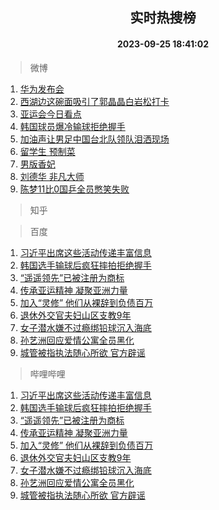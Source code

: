<div align="center"><h2>实时热搜榜</h2><h4>2023-09-25 18:41:02</h4></div>

> 微博  

1. [华为发布会](https://s.weibo.com/weibo?q=%E5%8D%8E%E4%B8%BA%E5%8F%91%E5%B8%83%E4%BC%9A&t=31&band_rank=1&Refer=top)<br />
2. [西湖边这碗面吸引了郭晶晶白岩松打卡](https://s.weibo.com/weibo?q=%23%E8%A5%BF%E6%B9%96%E8%BE%B9%E8%BF%99%E7%A2%97%E9%9D%A2%E5%90%B8%E5%BC%95%E4%BA%86%E9%83%AD%E6%99%B6%E6%99%B6%E7%99%BD%E5%B2%A9%E6%9D%BE%E6%89%93%E5%8D%A1%23&t=31&band_rank=2&Refer=top)<br />
3. [亚运会今日看点](https://s.weibo.com/weibo?q=%23%E4%BA%9A%E8%BF%90%E4%BC%9A%E4%BB%8A%E6%97%A5%E7%9C%8B%E7%82%B9%23&t=31&band_rank=3&Refer=top)<br />
4. [韩国球员爆冷输球拒绝握手](https://s.weibo.com/weibo?q=%23%E9%9F%A9%E5%9B%BD%E7%90%83%E5%91%98%E7%88%86%E5%86%B7%E8%BE%93%E7%90%83%E6%8B%92%E7%BB%9D%E6%8F%A1%E6%89%8B%23&t=31&band_rank=4&Refer=top)<br />
5. [加油声让男足中国台北队领队泪洒现场](https://s.weibo.com/weibo?q=%23%E5%8A%A0%E6%B2%B9%E5%A3%B0%E8%AE%A9%E7%94%B7%E8%B6%B3%E4%B8%AD%E5%9B%BD%E5%8F%B0%E5%8C%97%E9%98%9F%E9%A2%86%E9%98%9F%E6%B3%AA%E6%B4%92%E7%8E%B0%E5%9C%BA%23&t=31&band_rank=5&Refer=top)<br />
6. [留学生 预制菜](https://s.weibo.com/weibo?q=%E7%95%99%E5%AD%A6%E7%94%9F%20%E9%A2%84%E5%88%B6%E8%8F%9C&t=31&band_rank=6&Refer=top)<br />
7. [男版香妃](https://s.weibo.com/weibo?q=%23%E7%94%B7%E7%89%88%E9%A6%99%E5%A6%83%23&t=31&band_rank=7&Refer=top)<br />
8. [刘德华 非凡大师](https://s.weibo.com/weibo?q=%E5%88%98%E5%BE%B7%E5%8D%8E%20%E9%9D%9E%E5%87%A1%E5%A4%A7%E5%B8%88&t=31&band_rank=8&Refer=top)<br />
9. [陈梦11比0国乒全员憋笑失败](https://s.weibo.com/weibo?q=%23%E9%99%88%E6%A2%A611%E6%AF%940%E5%9B%BD%E4%B9%92%E5%85%A8%E5%91%98%E6%86%8B%E7%AC%91%E5%A4%B1%E8%B4%A5%23&t=31&band_rank=9&Refer=top)<br />

> 知乎  


> 百度  

1. [习近平出席这些活动传递丰富信息](https://www.baidu.com/s?wd=%E4%B9%A0%E8%BF%91%E5%B9%B3%E5%87%BA%E5%B8%AD%E8%BF%99%E4%BA%9B%E6%B4%BB%E5%8A%A8%E4%BC%A0%E9%80%92%E4%B8%B0%E5%AF%8C%E4%BF%A1%E6%81%AF&sa=fyb_news&rsv_dl=fyb_news)<br />
2. [韩国选手输球后疯狂摔拍拒绝握手](https://www.baidu.com/s?wd=%E9%9F%A9%E5%9B%BD%E9%80%89%E6%89%8B%E8%BE%93%E7%90%83%E5%90%8E%E7%96%AF%E7%8B%82%E6%91%94%E6%8B%8D%E6%8B%92%E7%BB%9D%E6%8F%A1%E6%89%8B&sa=fyb_news&rsv_dl=fyb_news)<br />
3. [“遥遥领先”已被注册为商标](https://www.baidu.com/s?wd=%E2%80%9C%E9%81%A5%E9%81%A5%E9%A2%86%E5%85%88%E2%80%9D%E5%B7%B2%E8%A2%AB%E6%B3%A8%E5%86%8C%E4%B8%BA%E5%95%86%E6%A0%87&sa=fyb_news&rsv_dl=fyb_news)<br />
4. [传承亚运精神 凝聚亚洲力量](https://www.baidu.com/s?wd=%E4%BC%A0%E6%89%BF%E4%BA%9A%E8%BF%90%E7%B2%BE%E7%A5%9E+%E5%87%9D%E8%81%9A%E4%BA%9A%E6%B4%B2%E5%8A%9B%E9%87%8F&sa=fyb_news&rsv_dl=fyb_news)<br />
5. [加入“灵修” 他们从裸辞到负债百万](https://www.baidu.com/s?wd=%E5%8A%A0%E5%85%A5%E2%80%9C%E7%81%B5%E4%BF%AE%E2%80%9D+%E4%BB%96%E4%BB%AC%E4%BB%8E%E8%A3%B8%E8%BE%9E%E5%88%B0%E8%B4%9F%E5%80%BA%E7%99%BE%E4%B8%87&sa=fyb_news&rsv_dl=fyb_news)<br />
6. [退休外交官夫妇山区支教9年](https://www.baidu.com/s?wd=%E9%80%80%E4%BC%91%E5%A4%96%E4%BA%A4%E5%AE%98%E5%A4%AB%E5%A6%87%E5%B1%B1%E5%8C%BA%E6%94%AF%E6%95%999%E5%B9%B4&sa=fyb_news&rsv_dl=fyb_news)<br />
7. [女子潜水嫌不过瘾绑铅球沉入海底](https://www.baidu.com/s?wd=%E5%A5%B3%E5%AD%90%E6%BD%9C%E6%B0%B4%E5%AB%8C%E4%B8%8D%E8%BF%87%E7%98%BE%E7%BB%91%E9%93%85%E7%90%83%E6%B2%89%E5%85%A5%E6%B5%B7%E5%BA%95&sa=fyb_news&rsv_dl=fyb_news)<br />
8. [孙艺洲回应爱情公寓全员黑化](https://www.baidu.com/s?wd=%E5%AD%99%E8%89%BA%E6%B4%B2%E5%9B%9E%E5%BA%94%E7%88%B1%E6%83%85%E5%85%AC%E5%AF%93%E5%85%A8%E5%91%98%E9%BB%91%E5%8C%96&sa=fyb_news&rsv_dl=fyb_news)<br />
9. [城管被指执法随心所欲 官方辟谣](https://www.baidu.com/s?wd=%E5%9F%8E%E7%AE%A1%E8%A2%AB%E6%8C%87%E6%89%A7%E6%B3%95%E9%9A%8F%E5%BF%83%E6%89%80%E6%AC%B2+%E5%AE%98%E6%96%B9%E8%BE%9F%E8%B0%A3&sa=fyb_news&rsv_dl=fyb_news)<br />

> 哔哩哔哩  

1. [习近平出席这些活动传递丰富信息](https://www.baidu.com/s?wd=%E4%B9%A0%E8%BF%91%E5%B9%B3%E5%87%BA%E5%B8%AD%E8%BF%99%E4%BA%9B%E6%B4%BB%E5%8A%A8%E4%BC%A0%E9%80%92%E4%B8%B0%E5%AF%8C%E4%BF%A1%E6%81%AF&sa=fyb_news&rsv_dl=fyb_news)<br />
2. [韩国选手输球后疯狂摔拍拒绝握手](https://www.baidu.com/s?wd=%E9%9F%A9%E5%9B%BD%E9%80%89%E6%89%8B%E8%BE%93%E7%90%83%E5%90%8E%E7%96%AF%E7%8B%82%E6%91%94%E6%8B%8D%E6%8B%92%E7%BB%9D%E6%8F%A1%E6%89%8B&sa=fyb_news&rsv_dl=fyb_news)<br />
3. [“遥遥领先”已被注册为商标](https://www.baidu.com/s?wd=%E2%80%9C%E9%81%A5%E9%81%A5%E9%A2%86%E5%85%88%E2%80%9D%E5%B7%B2%E8%A2%AB%E6%B3%A8%E5%86%8C%E4%B8%BA%E5%95%86%E6%A0%87&sa=fyb_news&rsv_dl=fyb_news)<br />
4. [传承亚运精神 凝聚亚洲力量](https://www.baidu.com/s?wd=%E4%BC%A0%E6%89%BF%E4%BA%9A%E8%BF%90%E7%B2%BE%E7%A5%9E+%E5%87%9D%E8%81%9A%E4%BA%9A%E6%B4%B2%E5%8A%9B%E9%87%8F&sa=fyb_news&rsv_dl=fyb_news)<br />
5. [加入“灵修” 他们从裸辞到负债百万](https://www.baidu.com/s?wd=%E5%8A%A0%E5%85%A5%E2%80%9C%E7%81%B5%E4%BF%AE%E2%80%9D+%E4%BB%96%E4%BB%AC%E4%BB%8E%E8%A3%B8%E8%BE%9E%E5%88%B0%E8%B4%9F%E5%80%BA%E7%99%BE%E4%B8%87&sa=fyb_news&rsv_dl=fyb_news)<br />
6. [退休外交官夫妇山区支教9年](https://www.baidu.com/s?wd=%E9%80%80%E4%BC%91%E5%A4%96%E4%BA%A4%E5%AE%98%E5%A4%AB%E5%A6%87%E5%B1%B1%E5%8C%BA%E6%94%AF%E6%95%999%E5%B9%B4&sa=fyb_news&rsv_dl=fyb_news)<br />
7. [女子潜水嫌不过瘾绑铅球沉入海底](https://www.baidu.com/s?wd=%E5%A5%B3%E5%AD%90%E6%BD%9C%E6%B0%B4%E5%AB%8C%E4%B8%8D%E8%BF%87%E7%98%BE%E7%BB%91%E9%93%85%E7%90%83%E6%B2%89%E5%85%A5%E6%B5%B7%E5%BA%95&sa=fyb_news&rsv_dl=fyb_news)<br />
8. [孙艺洲回应爱情公寓全员黑化](https://www.baidu.com/s?wd=%E5%AD%99%E8%89%BA%E6%B4%B2%E5%9B%9E%E5%BA%94%E7%88%B1%E6%83%85%E5%85%AC%E5%AF%93%E5%85%A8%E5%91%98%E9%BB%91%E5%8C%96&sa=fyb_news&rsv_dl=fyb_news)<br />
9. [城管被指执法随心所欲 官方辟谣](https://www.baidu.com/s?wd=%E5%9F%8E%E7%AE%A1%E8%A2%AB%E6%8C%87%E6%89%A7%E6%B3%95%E9%9A%8F%E5%BF%83%E6%89%80%E6%AC%B2+%E5%AE%98%E6%96%B9%E8%BE%9F%E8%B0%A3&sa=fyb_news&rsv_dl=fyb_news)<br />
